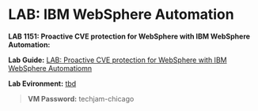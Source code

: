 # LAB: IBM WebSphere Automation



**LAB 1151: Proactive CVE protection for WebSphere with IBM WebSphere Automation:**

  **Lab Guide:** [LAB: Proactive CVE protection for WebSphere with IBM WebSphere Automatiomn](https://github.com/IBMTechSales/klp-think2022-labs/tree/master/1151-WebSphere_Automation-Security)

  **Lab Evironment:**  [tbd](tbd)
    
  > **VM Password:** techjam-chicago
